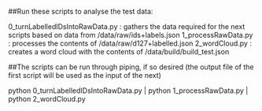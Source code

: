 
##Run these scripts to analyse the test data:

0_turnLabelledIDsIntoRawData.py : gathers the data required for the next scripts based on data from /data/raw/ids+labels.json
1_processRawData.py : processes the contents of /data/raw/d127+labelled.json
2_wordCloud.py : creates a word cloud with the contents of /data/build/build_test.json


##The scripts can be run through piping, if so desired (the output file of the first script will be used as the input of the next)

python 0_turnLabelledIDsIntoRawData.py | python 1_processRawData.py | python 2_wordCloud.py 
